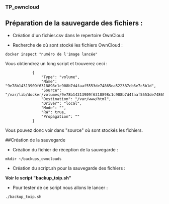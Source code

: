### TP_owncloud

## Préparation de la sauvegarde des fichiers :

- Création d'un fichier.csv dans le repertoire OwnCloud

- Recherche de où sont stocké les fichiers OwnCloud :

```docker inspect "numéro de l'image lancée"```

Vous obtiendrez un long script et trouverez ceci :
```"Mounts": [
            {
                "Type": "volume",
                "Name": "9e78b14313909f6318898c1c908b7d4faaf5553de74865ea522387cb6e7c5b1d",
                "Source": "/var/lib/docker/volumes/9e78b14313909f6318898c1c908b7d4faaf5553de74865ea522387cb6e7c5b1d/_data",
                "Destination": "/var/www/html",
                "Driver": "local",
                "Mode": "",
                "RW": true,
                "Propagation": ""
            }
```
Vous pouvez donc voir dans "source" où sont stockés les fichiers.

##Création de la sauvegarde

- Création du fichier de réception de la sauvegarde :

```mkdir ~/backups_ownclouds```

- Création du script.sh pour la sauvegarde des fichiers :

**Voir le script "backup_toip.sh"**

- Pour tester de ce script nous allons le lancer :

```./backup_toip.sh```










